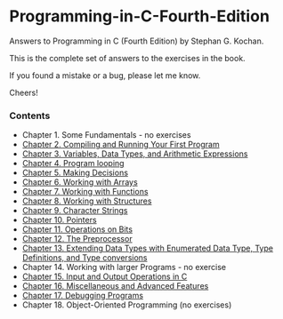 # Programming-in-C-Fourth-Edition
Answers to Programming in C (Fourth Edition) by Stephan G. Kochan.

This is the complete set of answers to the exercises in the book.

If you found a mistake or a bug, please let me know.

Cheers!

### Contents

- Chapter 1. Some Fundamentals - no exercises
- [Chapter 2. Compiling and Running Your First Program](2)
- [Chapter 3. Variables, Data Types, and Arithmetic Expressions](3)
- [Chapter 4. Program looping](4)
- [Chapter 5. Making Decisions](5)
- [Chapter 6. Working with Arrays](6)
- [Chapter 7. Working with Functions](7)
- [Chapter 8. Working with Structures](8)
- [Chapter 9. Character Strings](9)
- [Chapter 10. Pointers](10)
- [Chapter 11. Operations on Bits](11)
- [Chapter 12. The Preprocessor](12)
- [Chapter 13. Extending Data Types with Enumerated Data Type, Type Definitions, and Type conversions](13)
- Chapter 14. Working with larger Programs - no exercise
- [Chapter 15. Input and Output Operations in C](15)
- [Chapter 16. Miscellaneous and Advanced Features](16)
- [Chapter 17. Debugging Programs](17)
- Chapter 18. Object-Oriented Programming (no exercises)
